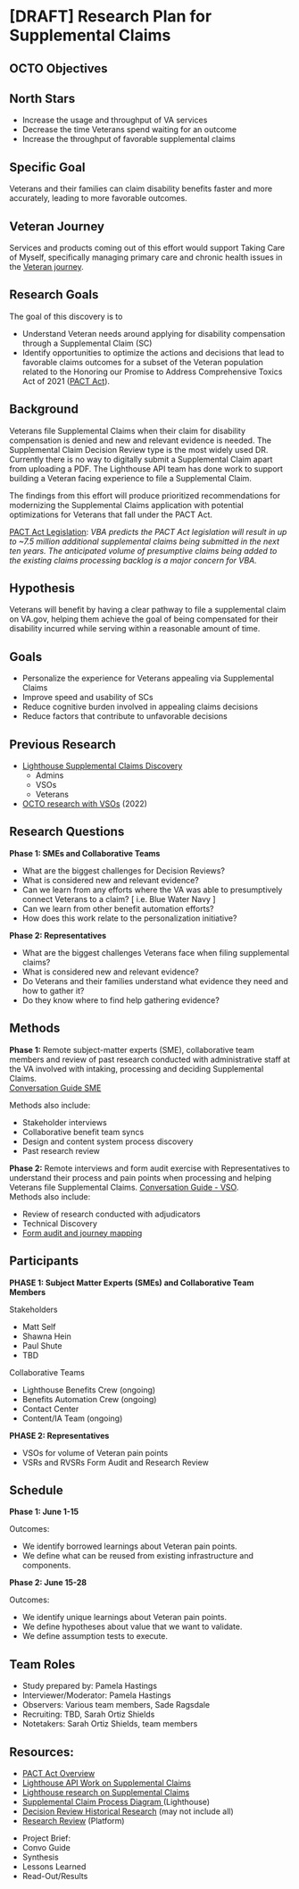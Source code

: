 # [DRAFT] Research Plan for Supplemental Claims
## OCTO Objectives
## North Stars
- Increase the usage and throughput of VA services
- Decrease the time Veterans spend waiting for an outcome
- Increase the throughput of favorable supplemental claims
## Specific Goal	
Veterans and their families can claim disability benefits faster and more accurately, leading to more favorable outcomes. 
## Veteran Journey
Services and products coming out of this effort would support Taking Care of Myself, specifically managing primary care and chronic health issues in the [Veteran journey](https://github.com/department-of-veterans-affairs/va.gov-team/blob/master/platform/design/va-product-journey-maps/Veteran%20Journey%20Map.pdf).

## Research Goals
The goal of this discovery is to 
- Understand Veteran needs around applying for disability compensation through a Supplemental Claim (SC)
- Identify opportunities to optimize the actions and decisions that lead to favorable claims outcomes for a subset of the Veteran population related to the Honoring our Promise to Address Comprehensive Toxics Act of 2021 ([PACT Act](https://enchanting-fossa-083.notion.site/PACT-Act-Overview-for-Presumptive-Claims-RRD-b8da586e2b1f4ff38a76c672a0b37a68#94f8b7c860324764890ecc6b5d3fd01f)).

## Background
Veterans file Supplemental Claims when their claim for disability compensation is denied and new and relevant evidence is needed. The Supplemental Claim Decision Review type is the most widely used DR. Currently there is no way to digitally submit a Supplemental Claim apart from uploading a PDF.  The Lighthouse API team has done work to support building a Veteran facing experience to file a Supplemental Claim.  

The findings from this effort will produce prioritized recommendations for modernizing the Supplemental Claims application with potential optimizations for Veterans that fall under the PACT Act.


[PACT Act Legislation](https://enchanting-fossa-083.notion.site/PACT-Act-Overview-for-Presumptive-Claims-RRD-b8da586e2b1f4ff38a76c672a0b37a68#94f8b7c860324764890ecc6b5d3fd01f): _VBA predicts the PACT Act legislation will result in up to ~7.5 million additional supplemental claims being submitted in the next ten years. The anticipated volume of presumptive claims being added to the existing claims processing backlog is a major concern for VBA._


## Hypothesis

Veterans will benefit by having a clear pathway to file a supplemental claim on VA.gov, helping them achieve the goal of being compensated for their disability incurred while serving within a reasonable amount of time. 

## Goals 
* Personalize the experience for Veterans appealing via Supplemental Claims
* Improve speed and usability of SCs
* Reduce cognitive burden involved in appealing claims decisions
* Reduce factors that contribute to unfavorable decisions


## Previous Research
* [Lighthouse Supplemental Claims Discovery](https://github.com/department-of-veterans-affairs/lighthouse-ux/tree/master/Benefits%20and%20Appeals%20Research/2022-01-Supplemental%20Claims-Discovery/2021-09-Supplemental-Claims-Discovery-Administrators)
    * Admins
    * VSOs
    * Veterans
* [OCTO research with VSOs](https://www.notion.so/2022-June-PACT-Act-VSO-research-Report-2b1faf024d9643cd899ba0f8a00d3d3b) (2022)


## Research Questions

**Phase 1: SMEs and Collaborative Teams**
* What are the biggest challenges for Decision Reviews?
* What is considered new and relevant evidence?
* Can we learn from any efforts where the VA was able to presumptively connect Veterans to a claim? [ i.e. Blue Water Navy ]
* Can we learn from other benefit automation efforts?
* How does this work relate to the personalization initiative?

**Phase 2: Representatives**
* What are the biggest challenges Veterans face when filing supplemental claims?
* What is considered new and relevant evidence?
* Do Veterans and their families understand what evidence they need and how to gather it?
* Do they know where to find help gathering evidence?


## Methods

**Phase 1:** Remote subject-matter experts (SME), collaborative team members  and review of past research conducted with administrative staff at the VA involved with intaking, processing and deciding Supplemental Claims.   
[Conversation Guide SME](https://github.com/department-of-veterans-affairs/va.gov-team/blob/master/products/decision-reviews/Supplemental-Claims/Research/conversationguide_SME.md)

Methods also include:
* Stakeholder interviews
* Collaborative benefit team syncs 
* Design and content system process discovery 
* Past research review


**Phase 2:** Remote interviews and form audit exercise with Representatives to understand their process and pain points when processing and helping Veterans file Supplemental Claims.   [Conversation Guide - VSO](https://github.com/department-of-veterans-affairs/va.gov-team/blob/master/products/decision-reviews/Supplemental-Claims/Research/conversationguide_VSO.md).  
Methods also include:
* Review of research conducted with adjudicators
* Technical Discovery
* [Form audit and journey mapping ](https://app.mural.co/t/adhoccorporateworkspace2583/m/adhoccorporateworkspace2583/1653490344368/8a035f7639e54b70edb4dc7002cae95967c36d1a?sender=uf4e8628bdc7dc81e50353314)


## Participants 

**PHASE 1: Subject Matter Experts (SMEs) and Collaborative Team Members**

Stakeholders 
* Matt Self
* Shawna Hein
* Paul Shute
* TBD

Collaborative Teams
* Lighthouse Benefits Crew (ongoing)
* Benefits Automation Crew (ongoing)
* Contact Center
* Content/IA Team (ongoing)

**PHASE 2: Representatives**  
* VSOs for volume of Veteran pain points
* VSRs and RVSRs Form Audit and Research Review


## Schedule

**Phase 1: June 1-15**

Outcomes: 
* We identify borrowed learnings about Veteran pain points.
* We define what can be reused from existing infrastructure and components.

**Phase 2: June 15-28**

Outcomes:
* We identify unique learnings about Veteran pain points.
* We define hypotheses about value that we want to validate.
* We define assumption tests to execute.


## Team Roles
* Study prepared by: Pamela Hastings
* Interviewer/Moderator: Pamela Hastings
* Observers: Various team members, Sade Ragsdale
* Recruiting: TBD, Sarah Ortiz Shields
* Notetakers: Sarah Ortiz Shields, team members


## Resources:
* [PACT Act Overview](https://enchanting-fossa-083.notion.site/PACT-Act-Overview-for-Presumptive-Claims-RRD-b8da586e2b1f4ff38a76c672a0b37a68#94f8b7c860324764890ecc6b5d3fd01f)
* [Lighthouse API Work on Supplemental Claims](https://community.max.gov/pages/viewpage.action?spaceKey=VAExternal&title=Supplemental+Claim+-+Initiative+Brief)
* [Lighthouse research on Supplemental Claims](https://github.com/department-of-veterans-affairs/lighthouse-ux/tree/master/Benefits%20and%20Appeals%20Research/2022-01-Supplemental%20Claims-Discovery)
* [Supplemental Claim Process Diagram ](https://app.mural.co/t/adhoccorporateworkspace2583/m/adhoccorporateworkspace2583/1654096034291/25f4086b638b48828941c4d6aa330f1df1c9527a?sender=uf4e8628bdc7dc81e50353314)(Lighthouse)
* [Decision Review Historical Research](https://github.com/department-of-veterans-affairs/va.gov-team/blob/master/products/decision-reviews/research/readme.md) (may not include all)
* [Research Review](https://depo-platform-documentation.scrollhelp.site/collaboration-cycle/research-review) (Platform)

- Project Brief: 	
- Convo Guide
- Synthesis	
- Lessons Learned	
- Read-Out/Results	

